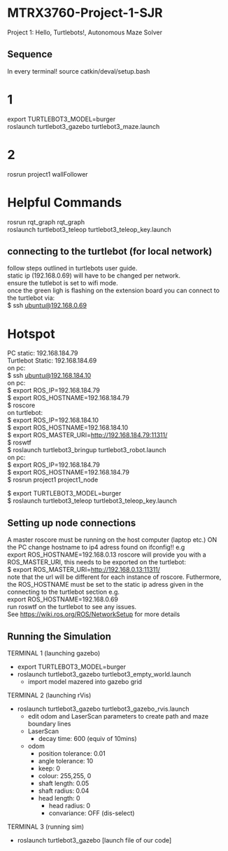# MTRX3760-Project-1-SJR
Project 1: Hello, Turtlebots!, Autonomous Maze Solver

## Sequence
In every terminal!
source catkin/deval/setup.bash

# 1
export TURTLEBOT3_MODEL=burger  
roslaunch turtlebot3_gazebo turtlebot3_maze.launch  

# 2 
rosrun project1 wallFollower

# Helpful Commands
rosrun rqt_graph rqt_graph  
roslaunch turtlebot3_teleop turtlebot3_teleop_key.launch

## connecting to the turtlebot (for local network)
follow steps outlined in turtlebots user guide.  
static ip (192.168.0.69) will have to be changed per network.   
ensure the tutlebot is set to wifi mode.  
once the green ligh is flashing on the extension board
you can connect to the turtlebot via:  
$ ssh ubuntu@192.168.0.69  

# Hotspot
PC static: 192.168.184.79  
Turtlebot Static: 192.168.184.69  
on pc:  
$ ssh ubuntu@192.168.184.10  
on pc:  
$ export ROS_IP=192.168.184.79  
$ export ROS_HOSTNAME=192.168.184.79  
$ roscore  
on turtlebot:  
$ export ROS_IP=192.168.184.10  
$ export ROS_HOSTNAME=192.168.184.10  
$ export ROS_MASTER_URI=http://192.168.184.79:11311/  
$ roswtf  
$ roslaunch turtlebot3_bringup turtlebot3_robot.launch  
on pc:  
$ export ROS_IP=192.168.184.79  
$ export ROS_HOSTNAME=192.168.184.79  
$ rosrun project1 project1_node


$ export TURTLEBOT3_MODEL=burger  
$ roslaunch turtlebot3_teleop turtlebot3_teleop_key.launch  

## Setting up node connections
A master roscore must be running on the host computer (laptop etc.)
ON the PC change hostname to ip4 adress found on ifconfig!! e.g   
export ROS_HOSTNAME=192.168.0.13
roscore will provide you with a ROS_MASTER_URI, this needs to be exported on the turtlebot:  
$ export ROS_MASTER_URI=http://192.168.0.13:11311/  
note that the url will be different for each instance of roscore.
Futhermore, the ROS_HOSTNAME must be set to the static ip adress given in the connecting to the turtlebot section e.g.  
export ROS_HOSTNAME=192.168.0.69  
run roswtf on the turtlebot to see any issues.  
See https://wiki.ros.org/ROS/NetworkSetup for more details  


## Running the Simulation 
TERMINAL 1 (launching gazebo)
- export TURTLEBOT3_MODEL=burger
- roslaunch turtlebot3_gazebo turtlebot3_empty_world.launch
  - import model mazered into gazebo grid

TERMINAL 2 (launching rVis)
- roslaunch turtlebot3_gazebo turtlebot3_gazebo_rvis.launch
  - edit odom and LaserScan parameters to create path and maze boundary lines
  - LaserScan
	  - decay time: 600 (equiv of 10mins)
  - odom
  	- position tolerance: 0.01
  	- angle tolerance: 10
  	- keep: 0
  	- colour: 255,255, 0
  	- shaft length: 0.05
  	- shaft radius: 0.04
  	- head length: 0
	  - head radius: 0
	  - convariance: OFF (dis-select)

TERMINAL 3 (running sim)
- roslaunch turtlebot3_gazebo [launch file of our code]
